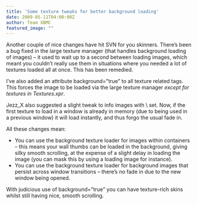 ```yaml
---
title: 'Some texture tweaks for better background loading'
date: 2009-05-11T04:00:00Z
author: Team XBMC
featured_image: ""
---
```

Another couple of nice changes have hit SVN for you skinners. There’s been a bug fixed in the large texture manager (that handles background loading of images) – it used to wait up to a second between loading images, which meant you couldn’t really use them in situations where you needed a lot of textures loaded all at once. This has been remedied.

 I’ve also added an attribute background=”true” to all texture related tags. This forces the image to be loaded via the large texture manager *except for textures in Textures.xpr*.

 Jezz\_X also suggested a slight tweak to info images with \ set. Now, if the first texture to load in a window is already in memory (due to being used in a previous window) it will load instantly, and thus forgo the usual fade in.

 All these changes mean:

 
 * You can use the background texture loader for images within containers – this means your wall thumbs can be loaded in the background, giving silky smooth scrolling, at the expense of a slight delay in loading the image (you can mask this by using a loading image for instance).
 * You can use the background texture loader for background images that persist across window transitions – there’s no fade in due to the new window being opened.
 
 With judicious use of background=”true” you can have texture-rich skins whilst still having nice, smooth scrolling.

 